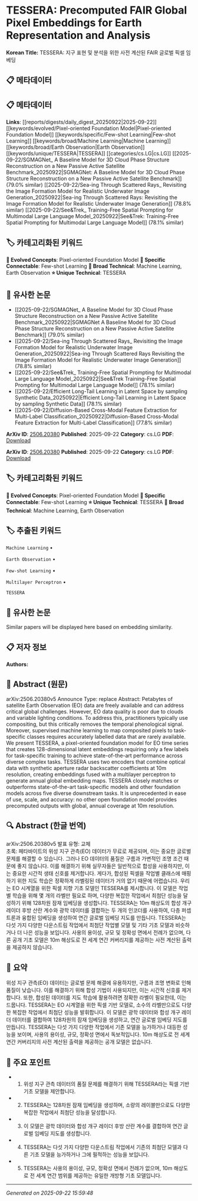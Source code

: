 # TESSERA: Precomputed FAIR Global Pixel Embeddings for Earth Representation and Analysis

**Korean Title:** TESSERA: 지구 표현 및 분석을 위한 사전 계산된 FAIR 글로벌 픽셀 임베딩

## 📋 메타데이터

## 📋 메타데이터

**Links**: [[reports/digests/daily_digest_20250922|2025-09-22]] [[keywords/evolved/Pixel-oriented Foundation Model|Pixel-oriented Foundation Model]] [[keywords/specific/Few-shot Learning|Few-shot Learning]] [[keywords/broad/Machine Learning|Machine Learning]] [[keywords/broad/Earth Observation|Earth Observation]] [[keywords/unique/TESSERA|TESSERA]] [[categories/cs.LG|cs.LG]] [[2025-09-22/SGMAGNet_ A Baseline Model for 3D Cloud Phase Structure Reconstruction on a New Passive Active Satellite Benchmark_20250922|SGMAGNet: A Baseline Model for 3D Cloud Phase Structure Reconstruction on a New Passive Active Satellite Benchmark]] (79.0% similar) [[2025-09-22/Sea-ing Through Scattered Rays_ Revisiting the Image Formation Model for Realistic Underwater Image Generation_20250922|Sea-ing Through Scattered Rays: Revisiting the Image Formation Model for Realistic Underwater Image Generation]] (78.8% similar) [[2025-09-22/See&Trek_ Training-Free Spatial Prompting for Multimodal Large Language Model_20250922|See&Trek: Training-Free Spatial Prompting for Multimodal Large Language Model]] (78.1% similar)

## 🏷️ 카테고리화된 키워드
**🚀 Evolved Concepts**: Pixel-oriented Foundation Model
**🔗 Specific Connectable**: Few-shot Learning
**🔬 Broad Technical**: Machine Learning, Earth Observation
**⭐ Unique Technical**: TESSERA
## 🔗 유사한 논문
- [[2025-09-22/SGMAGNet_ A Baseline Model for 3D Cloud Phase Structure Reconstruction on a New Passive Active Satellite Benchmark_20250922|SGMAGNet A Baseline Model for 3D Cloud Phase Structure Reconstruction on a New Passive Active Satellite Benchmark]] (79.0% similar)
- [[2025-09-22/Sea-ing Through Scattered Rays_ Revisiting the Image Formation Model for Realistic Underwater Image Generation_20250922|Sea-ing Through Scattered Rays Revisiting the Image Formation Model for Realistic Underwater Image Generation]] (78.8% similar)
- [[2025-09-22/See&Trek_ Training-Free Spatial Prompting for Multimodal Large Language Model_20250922|See&Trek Training-Free Spatial Prompting for Multimodal Large Language Model]] (78.1% similar)
- [[2025-09-22/Efficient Long-Tail Learning in Latent Space by sampling Synthetic Data_20250922|Efficient Long-Tail Learning in Latent Space by sampling Synthetic Data]] (78.1% similar)
- [[2025-09-22/Diffusion-Based Cross-Modal Feature Extraction for Multi-Label Classification_20250922|Diffusion-Based Cross-Modal Feature Extraction for Multi-Label Classification]] (77.8% similar)


**ArXiv ID**: [2506.20380](https://arxiv.org/abs/2506.20380)
**Published**: 2025-09-22
**Category**: cs.LG
**PDF**: [Download](https://arxiv.org/pdf/2506.20380.pdf)


**ArXiv ID**: [2506.20380](https://arxiv.org/abs/2506.20380)
**Published**: 2025-09-22
**Category**: cs.LG
**PDF**: [Download](https://arxiv.org/pdf/2506.20380.pdf)

## 🏷️ 카테고리화된 키워드
**🚀 Evolved Concepts**: Pixel-oriented Foundation Model
**🔗 Specific Connectable**: Few-shot Learning
**⭐ Unique Technical**: TESSERA
**🔬 Broad Technical**: Machine Learning, Earth Observation

## 🏷️ 추출된 키워드



`Machine Learning` • 

`Earth Observation` • 

`Few-shot Learning` • 

`Multilayer Perceptron` • 

`TESSERA`



## 🔗 유사한 논문

Similar papers will be displayed here based on embedding similarity.

## 📋 저자 정보

**Authors:** 

## 📄 Abstract (원문)

arXiv:2506.20380v5 Announce Type: replace 
Abstract: Petabytes of satellite Earth Observation (EO) data are freely available and can address critical global challenges. However, EO data quality is poor due to clouds and variable lighting conditions. To address this, practitioners typically use compositing, but this critically removes the temporal phenological signal. Moreover, supervised machine learning to map composited pixels to task-specific classes requires accurately labelled data that are rarely available. We present TESSERA, a pixel-oriented foundation model for EO time series that creates 128-dimensional latent embeddings requiring only a few labels for task-specific training to achieve state-of-the-art performance across diverse complex tasks. TESSERA uses two encoders that combine optical data with synthetic aperture radar backscatter coefficients at 10m resolution, creating embeddings fused with a multilayer perceptron to generate annual global embedding maps. TESSERA closely matches or outperforms state-of-the-art task-specific models and other foundation models across five diverse downstream tasks. It is unprecedented in ease of use, scale, and accuracy: no other open foundation model provides precomputed outputs with global, annual coverage at 10m resolution.

## 🔍 Abstract (한글 번역)

arXiv:2506.20380v5 발표 유형: 교체  
초록: 페타바이트의 위성 지구 관측(EO) 데이터가 무료로 제공되며, 이는 중요한 글로벌 문제를 해결할 수 있습니다. 그러나 EO 데이터의 품질은 구름과 가변적인 조명 조건 때문에 좋지 않습니다. 이를 해결하기 위해 실무자들은 일반적으로 합성을 사용하지만, 이는 중요한 시간적 생태 신호를 제거합니다. 게다가, 합성된 픽셀을 작업별 클래스에 매핑하기 위한 지도 학습은 정확하게 라벨링된 데이터가 거의 없기 때문에 어렵습니다. 우리는 EO 시계열을 위한 픽셀 지향 기초 모델인 TESSERA를 제시합니다. 이 모델은 작업별 학습을 위해 몇 개의 라벨만 필요로 하며, 다양한 복잡한 작업에서 최첨단 성능을 달성하기 위해 128차원 잠재 임베딩을 생성합니다. TESSERA는 10m 해상도의 합성 개구 레이더 후방 산란 계수와 광학 데이터를 결합하는 두 개의 인코더를 사용하여, 다층 퍼셉트론과 융합된 임베딩을 생성하여 연간 글로벌 임베딩 지도를 만듭니다. TESSERA는 다섯 가지 다양한 다운스트림 작업에서 최첨단 작업별 모델 및 기타 기초 모델과 비슷하거나 더 나은 성능을 보입니다. 사용의 용이성, 규모 및 정확성 면에서 전례가 없으며, 다른 공개 기초 모델은 10m 해상도로 전 세계 연간 커버리지를 제공하는 사전 계산된 출력을 제공하지 않습니다.

## 📝 요약

위성 지구 관측(EO) 데이터는 글로벌 문제 해결에 유용하지만, 구름과 조명 변화로 인해 품질이 낮습니다. 이를 해결하기 위해 합성 기법이 사용되지만, 이는 시간적 신호를 제거합니다. 또한, 합성된 데이터를 지도 학습에 활용하려면 정확한 라벨이 필요한데, 이는 드뭅니다. TESSERA는 EO 시계열을 위한 픽셀 기반 모델로, 소수의 라벨만으로도 다양한 복잡한 작업에서 최첨단 성능을 발휘합니다. 이 모델은 광학 데이터와 합성 개구 레이더 데이터를 결합하여 128차원의 잠재 임베딩을 생성하고, 연간 글로벌 임베딩 지도를 만듭니다. TESSERA는 다섯 가지 다양한 작업에서 기존 모델을 능가하거나 대등한 성능을 보이며, 사용의 용이성, 규모, 정확성 면에서 독보적입니다. 10m 해상도로 전 세계 연간 커버리지의 사전 계산된 출력을 제공하는 공개 모델은 없습니다.

## 🎯 주요 포인트


- 1. 위성 지구 관측 데이터의 품질 문제를 해결하기 위해 TESSERA라는 픽셀 기반 기초 모델을 제안합니다.

- 2. TESSERA는 128차원 잠재 임베딩을 생성하며, 소량의 레이블만으로도 다양한 복잡한 작업에서 최첨단 성능을 달성합니다.

- 3. 이 모델은 광학 데이터와 합성 개구 레이더 후방 산란 계수를 결합하여 연간 글로벌 임베딩 지도를 생성합니다.

- 4. TESSERA는 다섯 가지 다양한 다운스트림 작업에서 기존의 최첨단 모델과 다른 기초 모델을 능가하거나 그에 필적하는 성능을 보입니다.

- 5. TESSERA는 사용의 용이성, 규모, 정확성 면에서 전례가 없으며, 10m 해상도로 전 세계 연간 범위를 제공하는 유일한 개방형 기초 모델입니다.


---

*Generated on 2025-09-22 15:59:48*